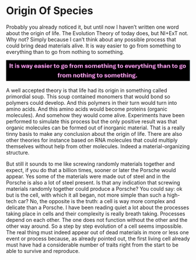 # Origin Of Species

Probably you already noticed it, but until now I haven’t written one word about the origin of life. The Evolution Theory of today does, but NI+ExT not. Why not? Simply because I can’t think about any possible process that could bring dead materials alive. It is way easier to go from something to everything than to go from nothing to something.

![something to everything.png](/something%20to%20everything.png)

A well accepted theory is that life had its origin in something called primordial soup. This soup contained monomers that would bond so polymers could develop. And this polymers in their turn would turn into amino acids. And this amino acids would become proteins (organic molecules). And somehow they would come alive. Experiments have been performed to simulate this process but the only positive result was that organic molecules can be formed out of inorganic material. That is a really tinny basis to make any conclusion about the origin of life. There are also other theories for instance based on RNA molecules that could multiply themselves without help from other molecules. Indeed a material-organizing structure.

But still it sounds to me like screwing randomly materials together and expect, if you do that a billion times, sooner or later the Porsche would appear. Yes some of the materials were made out of steel and in the Porsche is also a lot of steel present. Is that any indication that screwing materials randomly together could produce a Porsche? You could say: ok but is the cell, with which it all began, not more simple than such a high-tech car? No, the opposite is the truth: a cell is way more complex and delicate than a Porsche. I have been reading quiet a lot about the processes taking place in cells and their complexity is really breath taking. Processes depend on each other. The one does not function without the other and the other way around. So a step by step evolution of a cell seems impossible. The real thing must indeed appear out of dead materials in more or less one event or process because, as already pointed out, the first living cell already must have had a considerable number of traits right from the start to be able to survive and reproduce.
